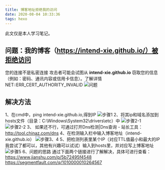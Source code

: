 ```yaml
---
title: 博客地址拒绝我的访问
date: 2020-08-04 10:33:36
tags: hexo
---
```

此文仅是本人学习笔记。

## 问题：我的博客（https://intend-xie.github.io/）被拒绝访问

您的连接不是私密连接
攻击者可能会试图从 **intend-xie.github.io** 窃取您的信息（例如：密码、通讯内容或信用卡信息）。了解详情
NET::ERR_CERT_AUTHORITY_INVALID
![问题](/images/GitHub-rejects-connection-request1.png)

## 解决方法
1、在cmd中，ping intend-xie.github.io,得到IP
![步骤1](/images/GitHub-rejects-connection-request2.png)
2、将其ip和域名添加到hosts文件（目录：C:\Windows\System32\drivers\etc）中
![步骤2-1](/images/GitHub-rejects-connection-request3.png)
![步骤2-2](/images/GitHub-rejects-connection-request4.png)
3、	如果还不行，可通过打开Dns检测|Dns查询 - 站长工具：http://tool.chinaz.com/dns
4、在检测输入栏中输入博客地址（intend-xie.github.io）
![步骤3、4](/images/GitHub-rejects-connection-request5.png)
5、把检测列表里某个IP（对应TTL值最小和最大的IP我尝试了都可以，其他有兴趣可以试试）输入到hosts里，并对应写上博客地址
![步骤5](/images/GitHub-rejects-connection-request6.png)
6、问题的思路
通过下面两个链接进行了解解决，具体可进行查看：
https://www.jianshu.com/p/5b72495f4548
https://segmentfault.com/q/1010000010264567